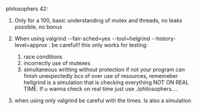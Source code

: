 philosophers 42:

1. Only for a 100, basic understanding of mutex and threads, no leaks possible, no bonus

2. When using valgrind --fair-sched=yes --tool=helgrind --history-level=approx : be careful!! this only works for testing:
    1. race conditions
    2. incorrectly use of mutexes
    3. simultaneous writting without protection
if not your program can finish unexpectedly bcs of over use of resources, rememeber hellgrind is a simulation that is checking everything NOT ON REAL TIME.
If u wanna check on real time just use ./philosophers....

3. when using only valgrind be careful with the times. Is also a simulation
